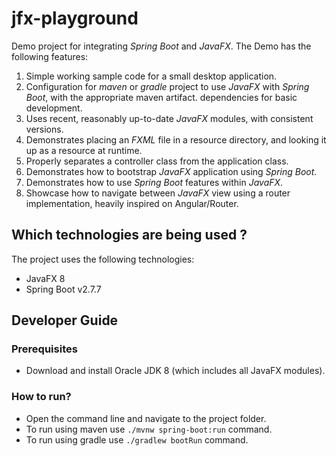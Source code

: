 # jfx-playground

Demo project for integrating _Spring Boot_ and _JavaFX_. The Demo has the following features:

1. Simple working sample code for a small desktop application.
2. Configuration for _maven_ or _gradle_ project to use _JavaFX_ with _Spring Boot_, with the appropriate maven artifact.
   dependencies for basic development.
3. Uses recent, reasonably up-to-date _JavaFX_ modules, with consistent versions.
4. Demonstrates placing an _FXML_ file in a resource directory, and looking it up as a resource at runtime.
5. Properly separates a controller class from the application class.
6. Demonstrates how to bootstrap _JavaFX_ application using _Spring Boot_.
7. Demonstrates how to use _Spring Boot_ features within _JavaFX_.
8. Showcase how to navigate between _JavaFX_ view using a router implementation, heavily inspired on Angular/Router.

## Which technologies are being used ?

The project uses the following technologies:

- JavaFX 8
- Spring Boot v2.7.7

## Developer Guide

### Prerequisites 

- Download and install Oracle JDK 8 (which includes all JavaFX modules).

### How to run?

- Open the command line and navigate to the project folder.
- To run using maven use `./mvnw spring-boot:run` command.
- To run using gradle use `./gradlew bootRun` command.
